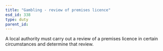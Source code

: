 ```yaml
---
title: "Gambling - review of premises licence"
esd_id: 338
type: duty
parent_id:  
---
```


A local authority must carry out a review of a premises licence in certain circumstances and determine that review.


